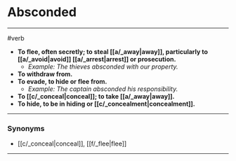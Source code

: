 # Absconded
---
#verb
- **To flee, often secretly; to steal [[a/_away|away]], particularly to [[a/_avoid|avoid]] [[a/_arrest|arrest]] or prosecution.**
	- _Example: The thieves absconded with our property._
- **To withdraw from.**
- **To evade, to hide or flee from.**
	- _Example: The captain absconded his responsibility._
- **To [[c/_conceal|conceal]]; to take [[a/_away|away]].**
- **To hide, to be in hiding or [[c/_concealment|concealment]].**
---
### Synonyms
- [[c/_conceal|conceal]], [[f/_flee|flee]]
---
